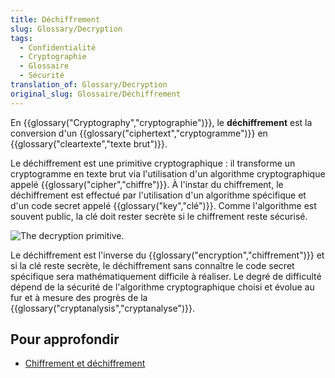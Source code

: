 ```yaml
---
title: Déchiffrement
slug: Glossary/Decryption
tags:
  - Confidentialité
  - Cryptographie
  - Glossaire
  - Sécurité
translation_of: Glossary/Decryption
original_slug: Glossaire/Déchiffrement
---
```

En {{glossary("Cryptography","cryptographie")}}, le **déchiffrement** est la conversion d'un {{glossary("ciphertext","cryptogramme")}} en {{glossary("cleartexte","texte brut")}}.

Le déchiffrement est une primitive cryptographique : il transforme un cryptogramme en texte brut via l'utilisation d'un algorithme cryptographique appelé {{glossary("cipher","chiffre")}}. À l'instar du chiffrement, le déchiffrement est effectué par l'utilisation d'un algorithme spécifique et d'un code secret appelé {{glossary("key","clé")}}. Comme l'algorithme est souvent public, la clé doit rester secrète si le chiffrement reste sécurisé.

![The decryption primitive.](decryption.png)

Le déchiffrement est l'inverse du {{glossary("encryption","chiffrement")}} et si la clé reste secrète, le déchiffrement sans connaître le code secret spécifique sera mathématiquement difficile à réaliser. Le degré de difficulté dépend de la sécurité de l'algorithme cryptographique choisi et évolue au fur et à mesure des progrès de la {{glossary("cryptanalysis","cryptanalyse")}}.

## Pour approfondir

- [Chiffrement et déchiffrement](/fr/docs/Archive/Security/Encryption_and_Decryption)
